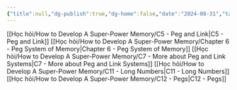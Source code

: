 ```yaml
---
{"title":null,"dg-publish":true,"dg-home":false,"date":"2024-08-31","tags":["#book","#memory","#How_to_Develop_A_Super_Power_Memory"],"Group":"Group2","permalink":"/hoc-hoi/how-to-develop-a-super-power-memory/nhom-2-cac-ky-thuat-he-thong-ghi-nho/","dgPassFrontmatter":true,"noteIcon":"","updated":"2025-01-14T22:10:44.474+07:00"}
---
```


[[Học hỏi/How to Develop A Super-Power Memory/C5 -  Peg and Link\|C5 -  Peg and Link]]
[[Học hỏi/How to Develop A Super-Power Memory/Chapter 6 - Peg System of Memory\|Chapter 6 - Peg System of Memory]]
[[Học hỏi/How to Develop A Super-Power Memory/C7 - More about Peg and Link Systems\|C7 - More about Peg and Link Systems]]
[[Học hỏi/How to Develop A Super-Power Memory/C11 - Long Numbers\|C11 - Long Numbers]]
[[Học hỏi/How to Develop A Super-Power Memory/C12 - Pegs\|C12 - Pegs]]

